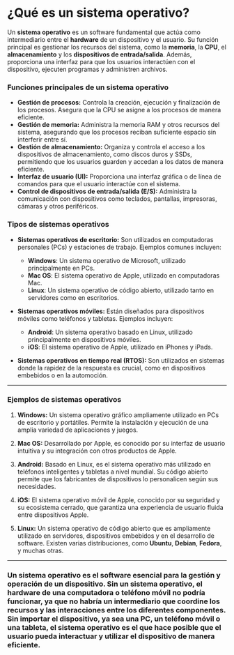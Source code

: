 # ¿Qué es un sistema operativo?

Un **sistema operativo** es un software fundamental que actúa como intermediario entre el **hardware** de un dispositivo y el usuario. Su función principal es gestionar los recursos del sistema, como la **memoria**, la **CPU**, el **almacenamiento** y los **dispositivos de entrada/salida**. Además, proporciona una interfaz para que los usuarios interactúen con el dispositivo, ejecuten programas y administren archivos.

### Funciones principales de un sistema operativo

- **Gestión de procesos:** Controla la creación, ejecución y finalización de los procesos. Asegura que la CPU se asigne a los procesos de manera eficiente.
- **Gestión de memoria:** Administra la memoria RAM y otros recursos del sistema, asegurando que los procesos reciban suficiente espacio sin interferir entre sí.
- **Gestión de almacenamiento:** Organiza y controla el acceso a los dispositivos de almacenamiento, como discos duros y SSDs, permitiendo que los usuarios guarden y accedan a los datos de manera eficiente.
- **Interfaz de usuario (UI):** Proporciona una interfaz gráfica o de línea de comandos para que el usuario interactúe con el sistema.
- **Control de dispositivos de entrada/salida (E/S):** Administra la comunicación con dispositivos como teclados, pantallas, impresoras, cámaras y otros periféricos.

### Tipos de sistemas operativos

- **Sistemas operativos de escritorio:** Son utilizados en computadoras personales (PCs) y estaciones de trabajo. Ejemplos comunes incluyen:
  - **Windows**: Un sistema operativo de Microsoft, utilizado principalmente en PCs.
  - **Mac OS**: El sistema operativo de Apple, utilizado en computadoras Mac.
  - **Linux**: Un sistema operativo de código abierto, utilizado tanto en servidores como en escritorios.
  
- **Sistemas operativos móviles:** Están diseñados para dispositivos móviles como teléfonos y tabletas. Ejemplos incluyen:
  - **Android**: Un sistema operativo basado en Linux, utilizado principalmente en dispositivos móviles.
  - **iOS**: El sistema operativo de Apple, utilizado en iPhones y iPads.

- **Sistemas operativos en tiempo real (RTOS):** Son utilizados en sistemas donde la rapidez de la respuesta es crucial, como en dispositivos embebidos o en la automoción.

---

### Ejemplos de sistemas operativos

1. **Windows:** Un sistema operativo gráfico ampliamente utilizado en PCs de escritorio y portátiles. Permite la instalación y ejecución de una amplia variedad de aplicaciones y juegos.

2. **Mac OS:** Desarrollado por Apple, es conocido por su interfaz de usuario intuitiva y su integración con otros productos de Apple.

3. **Android:** Basado en Linux, es el sistema operativo más utilizado en teléfonos inteligentes y tabletas a nivel mundial. Su código abierto permite que los fabricantes de dispositivos lo personalicen según sus necesidades.

4. **iOS:** El sistema operativo móvil de Apple, conocido por su seguridad y su ecosistema cerrado, que garantiza una experiencia de usuario fluida entre dispositivos Apple.

5. **Linux:** Un sistema operativo de código abierto que es ampliamente utilizado en servidores, dispositivos embebidos y en el desarrollo de software. Existen varias distribuciones, como **Ubuntu**, **Debian**, **Fedora**, y muchas otras.

---

### Un sistema operativo es el software esencial para la gestión y operación de un dispositivo. Sin un sistema operativo, el hardware de una computadora o teléfono móvil no podría funcionar, ya que no habría un intermediario que coordine los recursos y las interacciones entre los diferentes componentes. Sin importar el dispositivo, ya sea una PC, un teléfono móvil o una tableta, el sistema operativo es el que hace posible que el usuario pueda interactuar y utilizar el dispositivo de manera eficiente.


